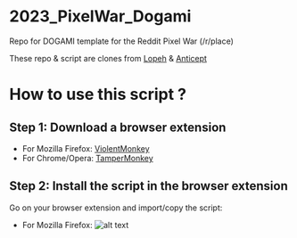 # 2023_PixelWar_Dogami
Repo for DOGAMI template for the Reddit Pixel War (/r/place)

These repo & script are clones from [Lopeh](https://github.com/Lopeh/onepiece-place) & [Anticept](https://github.com/anticept/httyd-place) 

# How to use this script ?
## Step 1: Download a browser extension
* For Mozilla Firefox: [ViolentMonkey](https://addons.mozilla.org/en-US/firefox/addon/violentmonkey/)
* For Chrome/Opera: [TamperMonkey](https://chrome.google.com/webstore/detail/tampermonkey/dhdgffkkebhmkfjojejmpbldmpobfkfo?hl=en)

## Step 2: Install the script in the browser extension
Go on your browser extension and import/copy the script:
* For Mozilla Firefox: ![alt text](https://i.ibb.co/JRJzFSY/addon1.png)
